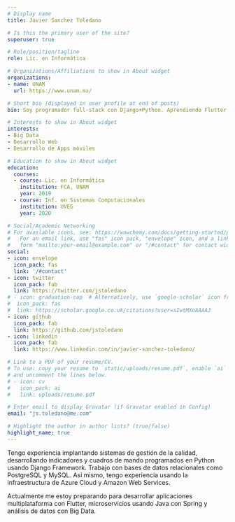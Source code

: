 ```yaml
---
# Display name
title: Javier Sanchez Toledano

# Is this the primary user of the site?
superuser: true

# Role/position/tagline
role: Lic. en Informática

# Organizations/Affiliations to show in About widget
organizations:
- name: UNAM
  url: https://www.unam.mx/

# Short bio (displayed in user profile at end of posts)
bio: Soy programador full-stack con Django+Python. Aprendiendo Flutter, Node y Spring Framework. Soy auditor líder certificado en ISO 9000.

# Interests to show in About widget
interests:
- Big Data
- Desarrollo Web
- Desarrollo de Apps móviles

# Education to show in About widget
education:
  courses:
  - course: Lic. en Informática
    institution: FCA, UNAM
    year: 2019
  - course: Inf. en Sistemas Computacionales
    institution: UVEG
    year: 2020

# Social/Academic Networking
# For available icons, see: https://wowchemy.com/docs/getting-started/page-builder/#icons
#   For an email link, use "fas" icon pack, "envelope" icon, and a link in the
#   form "mailto:your-email@example.com" or "/#contact" for contact widget.
social:
- icon: envelope
  icon_pack: fas
  link: '/#contact'
- icon: twitter
  icon_pack: fab
  link: https://twitter.com/jstoledano
# - icon: graduation-cap  # Alternatively, use `google-scholar` icon from `ai` icon pack
#  icon_pack: fas
#  link: https://scholar.google.co.uk/citations?user=sIwtMXoAAAAJ
- icon: github
  icon_pack: fab
  link: https://github.com/jstoledano
- icon: linkedin
  icon_pack: fab
  link: https://www.linkedin.com/in/javier-sanchez-toledano/

# Link to a PDF of your resume/CV.
# To use: copy your resume to `static/uploads/resume.pdf`, enable `ai` icons in `params.toml`, 
# and uncomment the lines below.
# - icon: cv
#   icon_pack: ai
#   link: uploads/resume.pdf

# Enter email to display Gravatar (if Gravatar enabled in Config)
email: "js.toledano@me.com"

# Highlight the author in author lists? (true/false)
highlight_name: true
---
```


Tengo experiencia implantando sistemas de gestión de la calidad, desarrollando indicadores y cuadros de mando programados en Python usando Django Framework. Trabajo con bases de datos relacionales como PostgreSQL y MySQL. Así mismo, tengo experiencia usando la infraestructura de Azure Cloud y Amazon Web Services.

Actualmente me estoy preparando para desarrollar aplicaciones multiplataforma con Flutter, microservicios usando Java con Spring y análisis de datos con Big Data.
